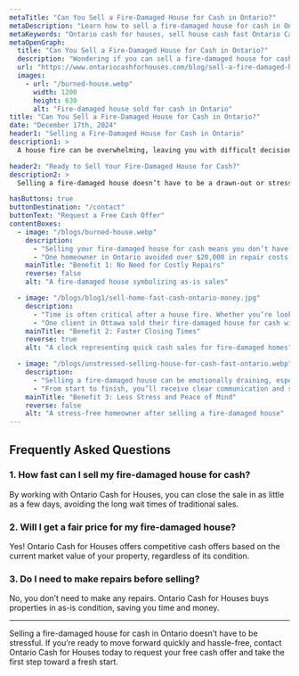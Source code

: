 ```yaml
---
metaTitle: "Can You Sell a Fire-Damaged House for Cash in Ontario?"
metaDescription: "Learn how to sell a fire-damaged house for cash in Ontario. Discover how Ontario Cash for Houses can help you sell quickly and hassle-free, even after fire damage."
metaKeywords: "Ontario cash for houses, sell house cash fast Ontario Canada, fire-damaged house sale, sell house with fire damage, cash buyer Ontario"
metaOpenGraph:
  title: "Can You Sell a Fire-Damaged House for Cash in Ontario?"
  description: "Wondering if you can sell a fire-damaged house for cash in Ontario? Find out how Ontario Cash for Houses makes it easy to sell your house quickly and as-is, even with fire damage."
  url: "https://www.ontariocashforhouses.com/blog/sell-a-fire-damaged-house-for-cash-fast-ontario"
  images:
    - url: "/burned-house.webp"
      width: 1200
      height: 630
      alt: "Fire-damaged house sold for cash in Ontario"
title: "Can You Sell a Fire-Damaged House for Cash in Ontario?"
date: "December 17th, 2024"
header1: "Selling a Fire-Damaged House for Cash in Ontario"
description1: >
  A house fire can be overwhelming, leaving you with difficult decisions about what to do next. If you own a fire-damaged house in Ontario, you may think selling is complicated or expensive, but it doesn’t have to be. By choosing to sell for cash, you can avoid costly repairs, eliminate lengthy waiting periods, and enjoy a hassle-free process. Ontario Cash for Houses specializes in buying properties in any condition, including those affected by fire, making it easier for you to move forward. In this blog, we’ll explore the key benefits of selling your fire-damaged home for cash, from avoiding repairs to saving time and reducing stress.

header2: "Ready to Sell Your Fire-Damaged House for Cash?"
description2: >
  Selling a fire-damaged house doesn’t have to be a drawn-out or stressful process. With Ontario Cash for Houses, you can skip the hassle of costly repairs, avoid months of waiting, and sell your house as-is for cash. Whether you're looking for speed, convenience, or peace of mind, our streamlined process ensures a smooth and hassle-free experience. If you're ready to move forward and sell your fire-damaged house quickly, Ontario Cash for Houses is here to help you every step of the way.

hasButtons: true
buttonDestination: "/contact"
buttonText: "Request a Free Cash Offer"
contentBoxes:
  - image: "/blogs/burned-house.webp"
    description:
      - "Selling your fire-damaged house for cash means you don’t have to worry about expensive repairs or renovations. Ontario Cash for Houses purchases homes in their current condition, saving you thousands of dollars and weeks or even months of work."
      - "One homeowner in Ontario avoided over $20,000 in repair costs by selling their fire-damaged house as-is to Ontario Cash for Houses and closed the deal in under two weeks. You can skip the hassle and sell your property quickly without lifting a finger to fix it."
    mainTitle: "Benefit 1: No Need for Costly Repairs"
    reverse: false
    alt: "A fire-damaged house symbolizing as-is sales"

  - image: "/blogs/blog1/sell-home-fast-cash-ontario-money.jpg"
    description:
      - "Time is often critical after a house fire. Whether you’re looking to relocate or simply need cash fast, Ontario Cash for Houses can help you close your sale quickly. Instead of waiting months for a traditional buyer, you could have cash in hand in as little as 10 days."
      - "One client in Ottawa sold their fire-damaged house for cash with no delays or complications. This quick turnaround gave them the financial freedom to start fresh and move forward with their lives. A faster sale means less waiting and more time to focus on your future."
    mainTitle: "Benefit 2: Faster Closing Times"
    reverse: true
    alt: "A clock representing quick cash sales for fire-damaged homes"

  - image: "/blogs/unstressed-selling-house-for-cash-fast-ontario.webp"
    description:
      - "Selling a fire-damaged house can be emotionally draining, especially if you’re unsure of your next steps. Working with Ontario Cash for Houses ensures a simple and confidential process, letting you avoid the stress of traditional real estate transactions."
      - "From start to finish, you’ll receive clear communication and support to make the sale as smooth as possible. Plus, you can rest easy knowing that the process is handled with your convenience in mind. Experience peace of mind and financial relief when you sell your house for cash."
    mainTitle: "Benefit 3: Less Stress and Peace of Mind"
    reverse: false
    alt: "A stress-free homeowner after selling a fire-damaged house"
---
```


## **Frequently Asked Questions**

### **1. How fast can I sell my fire-damaged house for cash?**  
By working with Ontario Cash for Houses, you can close the sale in as little as a few days, avoiding the long wait times of traditional sales.

### **2. Will I get a fair price for my fire-damaged house?**  
Yes! Ontario Cash for Houses offers competitive cash offers based on the current market value of your property, regardless of its condition.

### **3. Do I need to make repairs before selling?**  
No, you don’t need to make any repairs. Ontario Cash for Houses buys properties in as-is condition, saving you time and money.

---

Selling a fire-damaged house for cash in Ontario doesn’t have to be stressful. If you’re ready to move forward quickly and hassle-free, contact Ontario Cash for Houses today to request your free cash offer and take the first step toward a fresh start.
